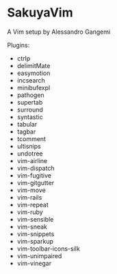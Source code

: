 SakuyaVim
===

A Vim setup by Alessandro Gangemi

Plugins:

* ctrlp
* delimitMate
* easymotion
* incsearch
* minibufexpl
* pathogen
* supertab
* surround
* syntastic
* tabular
* tagbar
* tcomment
* ultisnips
* undotree
* vim-airline
* vim-dispatch
* vim-fugitive
* vim-gitgutter
* vim-move
* vim-rails
* vim-repeat
* vim-ruby
* vim-sensible
* vim-sneak
* vim-snippets
* vim-sparkup
* vim-toolbar-icons-silk
* vim-unimpaired
* vim-vinegar

